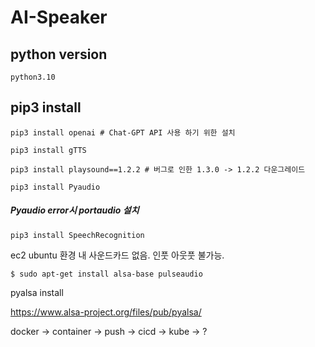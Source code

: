 # AI-Speaker

## python version 
```
python3.10
```

## pip3 install
```
pip3 install openai # Chat-GPT API 사용 하기 위한 설치
```

```
pip3 install gTTS
```
```
pip3 install playsound==1.2.2 # 버그로 인한 1.3.0 -> 1.2.2 다운그레이드
```
```
pip3 install Pyaudio
```
##### Pyaudio error시 portaudio 설치
```
pip3 install SpeechRecognition
```

ec2 ubuntu 환경 내 사운드카드 없음. 인풋 아웃풋 불가능.
```
$ sudo apt-get install alsa-base pulseaudio
```
pyalsa install

https://www.alsa-project.org/files/pub/pyalsa/



docker -> container -> push -> cicd -> kube -> ?
